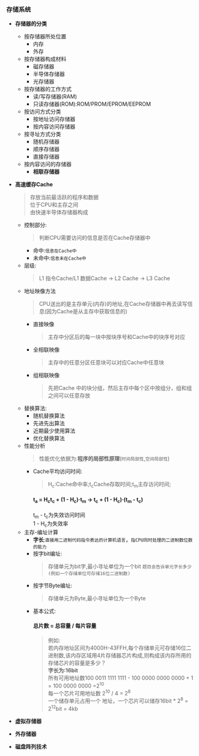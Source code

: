 ### 存储系统
  + **存储器的分类**
    + 按存储器所处位置
      + 内存
      + 外存
    + 按存储器构成材料
      + 磁存储器
      + 半导体存储器
      + 光存储器
    + 按存储器的工作方式
      + 读/写存储器(RAM)
      + 只读存储器(ROM):ROM/PROM/EPROM/EEPROM
    + 按访问方式分类
      + 按地址访问存储器
      + 按内容访问存储器
    + 按寻址方式分类
      + 随机存储器
      + 顺序存储器
      + 直接存储器
    + 按内容访问的存储器
      + **相联存储器**
  + **高速缓存Cache**
    > 存放当前最活跃的程序和数据</br>
    位于CPU和主存之间</br>
    由快速半导体存储器构成
    + 控制部分:
      > 判断CPU需要访问的信息是否在Cache存储器中
        + 命中:`信息在Cache中`
        + 未命中:`信息未在Cache中`
    + 层级:
      > L1 指令Cache/L1 数据Cache -> L2 Cache -> L3 Cache
    + 地址映像方法
      > CPU送出的是主存单元(内存)的地址,在Cache存储器中再去读写信息(因为Cache是从主存中获取信息的)
      + 直接映像
        > 主存中分区后的每一块中按块序号和Cache中的块序号对应
      + 全相联映像
        > 主存中的任意分区任意块可以对应Cache中任意块
      + 组相联映像
        > 先把Cache 中的块分组，然后主存中每个区中按组分，组和组之间可以任意存放
    + 替换算法:
      + 随机替换算法
      + 先进先出算法
      + 近期最少使用算法
      + 优化替换算法
    + 性能分析
      > 性能优化依据为:**程序的局部性原理**(`时间局部性`,`空间局部性`)
      + Cache平均访问时间:
        > H<sub>c</sub>:Cache命中率;t<sub>c</sub>Cache存取时间;t<sub>m</sub>主存访问时间;
        #### t<sub>a</sub> = H<sub>c</sub>t<sub>c</sub> + (1 - H<sub>c</sub>)·t<sub>m</sub> → t<sub>c</sub> + (1 - H<sub>c</sub>)·(t<sub>m</sub> - t<sub>c</sub>)</br>
        t<sub>m</sub> - t<sub>c</sub>为失效访问时间</br>
        1 - H<sub>c</sub>为失效率
    + 主存-编址计算
      + **字长**:`直接用二进制代码指令表达的计算机语言`，`指CPU同时处理的二进制数位数的能力`
      + 按字bit编址:
        > 存储单元为bit字,最小寻址单位为一个bit
        `题目会告诉单元字长多少(例如一个存储单位可存储16位二进制数)`
      + 按字节Byte编址:
        > 存储单元为Byte,最小寻址单位为一个Byte
      + 基本公式:
        #### 总片数 = 总容量 / 每片容量
        > 例如:</br>
          若内存地址区间为4000H-43FFH,每个存储单元可存储16位二进制数,该内存区域用4片存储器芯片构成,则构成该内存所用的存储芯片的容量是多少？</br>
          **字长为:16bit**</br>
          所有可用地址数100 0011 1111 1111 - 100 0000 0000 0000 + 1 = 100 0000 0000 =2<sup>10</sup></br>
          每一个芯片可用地址数 2<sup>10</sup> / 4 = 2<sup>8</sup></br>
          一个储存单元占用一个 地址，一个芯片可以储存16bit * 2<sup>8</sup> = 2<sup>12</sup>bit = 4kb</br>
          
  + **虚拟存储器**
  + **外存储器**
  + **磁盘阵列技术**

